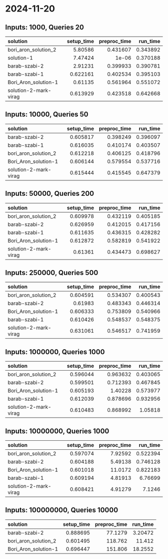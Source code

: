 # 2024-11-20

## Inputs: 1000, Queries 20

| solution              |   setup_time |   preproc_time |   run_time |
|:----------------------|-------------:|---------------:|-----------:|
| bori_aron_solution_2  |     5.80586  |       0.431607 |   0.343892 |
| solution-1            |     7.47424  |       1e-06    |   0.370188 |
| barab-szabi-2         |     2.91231  |       0.399933 |   0.390781 |
| barab-szabi-1         |     0.622161 |       0.402534 |   0.395103 |
| Bori_Aron_solution-1  |     0.61135  |       0.561964 |   0.551072 |
| solution-2-mark-virag |     0.613929 |       0.423518 |   0.642668 |

## Inputs: 10000, Queries 50

| solution              |   setup_time |   preproc_time |   run_time |
|:----------------------|-------------:|---------------:|-----------:|
| barab-szabi-2         |     0.605817 |       0.398249 |   0.396097 |
| barab-szabi-1         |     0.616035 |       0.410174 |   0.403507 |
| bori_aron_solution_2  |     0.612218 |       0.406125 |   0.418796 |
| Bori_Aron_solution-1  |     0.606144 |       0.579554 |   0.537716 |
| solution-2-mark-virag |     0.615444 |       0.415545 |   0.647379 |

## Inputs: 50000, Queries 200

| solution              |   setup_time |   preproc_time |   run_time |
|:----------------------|-------------:|---------------:|-----------:|
| bori_aron_solution_2  |     0.609978 |       0.432119 |   0.405185 |
| barab-szabi-2         |     0.626959 |       0.412015 |   0.417156 |
| barab-szabi-1         |     0.611635 |       0.436315 |   0.428282 |
| Bori_Aron_solution-1  |     0.612872 |       0.582819 |   0.541922 |
| solution-2-mark-virag |     0.61361  |       0.434473 |   0.698627 |

## Inputs: 250000, Queries 500

| solution              |   setup_time |   preproc_time |   run_time |
|:----------------------|-------------:|---------------:|-----------:|
| bori_aron_solution_2  |     0.604591 |       0.534307 |   0.400543 |
| barab-szabi-2         |     0.61983  |       0.483343 |   0.446314 |
| Bori_Aron_solution-1  |     0.606333 |       0.753809 |   0.540966 |
| barab-szabi-1         |     0.610426 |       0.548537 |   0.548375 |
| solution-2-mark-virag |     0.631061 |       0.546517 |   0.741959 |

## Inputs: 1000000, Queries 1000

| solution              |   setup_time |   preproc_time |   run_time |
|:----------------------|-------------:|---------------:|-----------:|
| bori_aron_solution_2  |     0.596044 |       0.963632 |   0.403065 |
| barab-szabi-2         |     0.599501 |       0.712393 |   0.467845 |
| Bori_Aron_solution-1  |     0.605193 |       1.40228  |   0.573977 |
| barab-szabi-1         |     0.612039 |       0.878696 |   0.932956 |
| solution-2-mark-virag |     0.610483 |       0.868992 |   1.05818  |

## Inputs: 10000000, Queries 1000

| solution              |   setup_time |   preproc_time |   run_time |
|:----------------------|-------------:|---------------:|-----------:|
| bori_aron_solution_2  |     0.597074 |        7.92592 |   0.522394 |
| barab-szabi-2         |     0.604188 |        5.49138 |   0.746128 |
| Bori_Aron_solution-1  |     0.601018 |       11.0172  |   0.822183 |
| barab-szabi-1         |     0.609194 |        4.81913 |   6.76699  |
| solution-2-mark-virag |     0.608421 |        4.91279 |   7.1246   |

## Inputs: 100000000, Queries 10000

| solution             |   setup_time |   preproc_time |   run_time |
|:---------------------|-------------:|---------------:|-----------:|
| barab-szabi-2        |     0.888695 |        77.1279 |    3.20472 |
| bori_aron_solution_2 |     0.601495 |       118.762  |   11.412   |
| Bori_Aron_solution-1 |     0.696447 |       151.806  |   18.2552  |